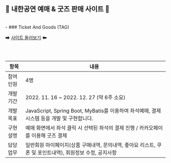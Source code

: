 ## 🎵 내한공연 예매 & 굿즈 판매 사이트 🎵
<br>
- ### Ticket And Goods (TAG)
<br>

➡ [사이트 둘러보기](http://spacegray186.cafe24.com/home) ⬅

<br>
<br>

| 항목 | 내용 |
| ------ | ------ |
| 참여인원 | 4명 |
| 개발기간 | 2022. 11. 16 ~ 2022. 12. 27 (약 6주 소요) |
| 개발목표 | JavaScript, Spring Boot, MyBatis를 이용하여 좌석예매, 결제시스템 등을 개발 및 구현합니다. |
| 구현설명 | 예매 화면에서 좌석 클릭 시 선택된 좌석의 결제 진행 / 카카오페이를 이용해 굿즈 결제 |
| 담당업무 | 일반회원 마이페이지(상품 구매내역, 문의내역, 좋아요 리스트, 쿠폰 및 포인트내역), 회원정보 수정, 공지사항 |

<br>
